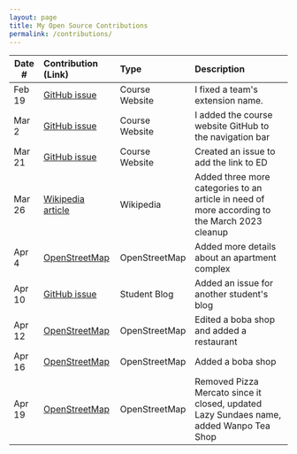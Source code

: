 ```yaml
---
layout: page
title: My Open Source Contributions
permalink: /contributions/
---
```


<!--
Type of the contribution should be "Wikipedia edit", "OpenStreet Map feature", "Documentation", "Course website", "Blog",
"Browser Add-on", etc.

The description should include a brief summary of what you did.

The link should bring us to a public page that shows your contribution.

Replace the first row with your own contribution.

-->

| Date # | Contribution (Link)                                                       | Type           | Description                                                                                   |
| ------ | :------------------------------------------------------------------------ | :------------- | :-------------------------------------------------------------------------------------------- |
| Feb 19 | [GitHub issue](https://github.com/joannakl/ossd/issues/47)                | Course Website | I fixed a team's extension name.                                                              |
| Mar 2  | [GitHub issue](https://github.com/joannakl/ossd/issues/51)                | Course Website | I added the course website GitHub to the navigation bar                                       |
| Mar 21 | [GitHub issue](https://github.com/joannakl/ossd/issues/69)                | Course Website | Created an issue to add the link to ED                                                        |
| Mar 26 | [Wikipedia article](https://en.wikipedia.org/wiki/Aisha_Muhammed-Oyebode) | Wikipedia      | Added three more categories to an article in need of more according to the March 2023 cleanup |
| Apr 4  | [OpenStreetMap](https://www.openstreetmap.org/changeset/134518701)        | OpenStreetMap  | Added more details about an apartment complex                                                 |
| Apr 10 | [GitHub issue](https://github.com/ossd-s23/daniellehzhao-weekly/issues/1) | Student Blog   | Added an issue for another student's blog                                                     |
| Apr 12 | [OpenStreetMap](https://www.openstreetmap.org/changeset/134797927)        | OpenStreetMap  | Edited a boba shop and added a restaurant                                                     |
| Apr 16 | [OpenStreetMap](https://www.openstreetmap.org/changeset/134996019)        | OpenStreetMap  | Added a boba shop                                                                             |
| Apr 19 | [OpenStreetMap](https://www.openstreetmap.org/changeset/135121987)        | OpenStreetMap  | Removed Pizza Mercato since it closed, updated Lazy Sundaes name, added Wanpo Tea Shop        |
